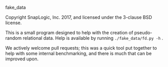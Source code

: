 fake_data

Copyright SnapLogic, Inc. 2017, and licensed under the 3-clause BSD license.

This is a small program designed to help with the creation of pseudo-random
relational data. Help is available by running `./fake_data/fd.py -h` .

We actively welcome pull requests; this was a quick tool put together to
help with some internal benchmarking, and there is much that can be
improved upon. 
